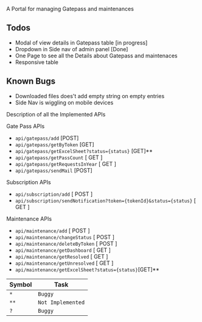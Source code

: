 A Portal for managing Gatepass and maintenances 

## Todos
- Modal of view details in Gatepass table [in progress] 
- Dropdown in Side nav of admin panel [Done]
- One Page to see all the Details about Gatepass and maintenaces
- Responsive table

## Known Bugs
- Downloaded files does't add empty string on empty entries
- Side Nav is wiggling on mobile devices 



Description of all the Implemented APIs


Gate Pass APIs

- `api/gatepass/add` [POST]
- `api/gatepass/getByToken` [GET]
- `api/gatepass/getExcelSheet?status={status}` [GET]** 
- `api/gatepass/getPassCount` [ GET ]
- `api/gatepass/getRequestsInYear`	[ GET ]
- `api/gatepass/sendMail` [POST]

Subscription APIs

- `api/subscription/add` [ POST ]
- `api/subscription/sendNotification?token={tokenId}&status={status}` [ GET ]

Maintenance APIs

- `api/maintenance/add` [ POST ]
- `api/maintenance/changeStatus` [ POST ]
- `api/maintenance/deleteByToken` [ POST ]
- `api/maintenance/getDashboard` [ GET ]
- `api/maintenance/getResolved` [ GET ]
- `api/maintenance/getUnresolved` [ GET ]
- `api/maintenance/getExcelSheet?status={status}`[GET]**

| Symbol |  Task|
|--|--|
| `*` | `Buggy` |
| `**` | `Not Implemented` 
| `?` | `Buggy` |

